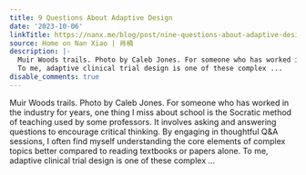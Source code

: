 ```yaml
---
title: 9 Questions About Adaptive Design
date: '2023-10-06'
linkTitle: https://nanx.me/blog/post/nine-questions-about-adaptive-design/
source: Home on Nan Xiao | 肖楠
description: |-
  Muir Woods trails. Photo by Caleb Jones. For someone who has worked in the industry for years, one thing I miss about school is the Socratic method of teaching used by some professors. It involves asking and answering questions to encourage critical thinking. By engaging in thoughtful Q&amp;A sessions, I often find myself understanding the core elements of complex topics better compared to reading textbooks or papers alone.
  To me, adaptive clinical trial design is one of these complex ...
disable_comments: true
---
```

Muir Woods trails. Photo by Caleb Jones. For someone who has worked in the industry for years, one thing I miss about school is the Socratic method of teaching used by some professors. It involves asking and answering questions to encourage critical thinking. By engaging in thoughtful Q&amp;A sessions, I often find myself understanding the core elements of complex topics better compared to reading textbooks or papers alone.
To me, adaptive clinical trial design is one of these complex ...